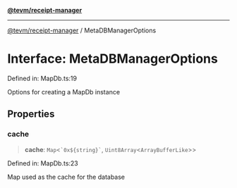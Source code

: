 [**@tevm/receipt-manager**](../README.md)

***

[@tevm/receipt-manager](../globals.md) / MetaDBManagerOptions

# Interface: MetaDBManagerOptions

Defined in: MapDb.ts:19

Options for creating a MapDb instance

## Properties

### cache

> **cache**: `Map`\<`` `0x${string}` ``, `Uint8Array`\<`ArrayBufferLike`\>\>

Defined in: MapDb.ts:23

Map used as the cache for the database
